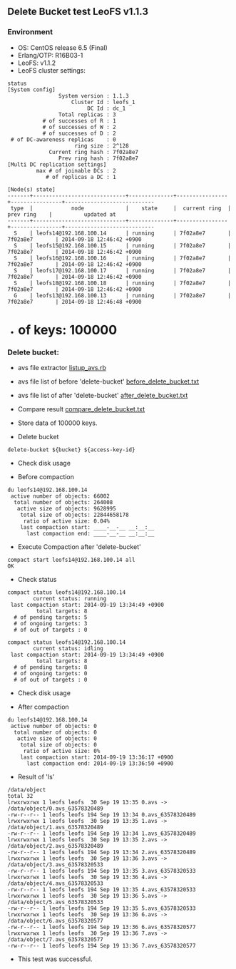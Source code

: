 ## Delete Bucket test LeoFS v1.1.3

### Environment

* OS: CentOS release 6.5 (Final)
* Erlang/OTP: R16B03-1
* LeoFS: v1.1.2
* LeoFS cluster settings:

```
status
[System config]
                System version : 1.1.3
                    Cluster Id : leofs_1
                         DC Id : dc_1
                Total replicas : 3
           # of successes of R : 1
           # of successes of W : 2
           # of successes of D : 2
 # of DC-awareness replicas    : 0
                     ring size : 2^128
             Current ring hash : 7f02a8e7
                Prev ring hash : 7f02a8e7
[Multi DC replication settings]
         max # of joinable DCs : 2
            # of replicas a DC : 1

[Node(s) state]
-------+-----------------------------+--------------+----------------+----------------+----------------------------
 type  |            node             |    state     |  current ring  |   prev ring    |          updated at
-------+-----------------------------+--------------+----------------+----------------+----------------------------
  S    | leofs14@192.168.100.14      | running      | 7f02a8e7       | 7f02a8e7       | 2014-09-18 12:46:42 +0900
  S    | leofs15@192.168.100.15      | running      | 7f02a8e7       | 7f02a8e7       | 2014-09-18 12:46:42 +0900
  S    | leofs16@192.168.100.16      | running      | 7f02a8e7       | 7f02a8e7       | 2014-09-18 12:46:42 +0900
  S    | leofs17@192.168.100.17      | running      | 7f02a8e7       | 7f02a8e7       | 2014-09-18 12:46:42 +0900
  S    | leofs18@192.168.100.18      | running      | 7f02a8e7       | 7f02a8e7       | 2014-09-18 12:46:42 +0900
  G    | leofs13@192.168.100.13      | running      | 7f02a8e7       | 7f02a8e7       | 2014-09-18 12:46:48 +0900
```
* # of keys: 100000

### Delete bucket:

* avs file extractor [listup_avs.rb](https://github.com/firejun/leofs_utils/blob/master/tools/listup_avs.rb)
* avs file list of before 'delete-bucket' [before_delete_bucket.txt](before_delete_bucket.txt)
* avs file list of after 'delete-bucket' [after_delete_bucket.txt](after_delete_bucket.txt)
* Compare result [compare_delete_bucket.txt](compare_delete_bucket.txt)

* Store data of 100000 keys.

* Delete bucket
```
delete-bucket ${bucket} ${access-key-id}
```

* Check disk usage
- Before compaction
```
du leofs14@192.168.100.14
 active number of objects: 66002
  total number of objects: 264008
   active size of objects: 9628995
    total size of objects: 22844658178
     ratio of active size: 0.04%
    last compaction start: ____-__-__ __:__:__
      last compaction end: ____-__-__ __:__:__
```

* Execute Compaction after 'delete-bucket'
```
compact start leofs14@192.168.100.14 all
OK
```

* Check status
```
compact status leofs14@192.168.100.14
        current status: running
 last compaction start: 2014-09-19 13:34:49 +0900
         total targets: 8
  # of pending targets: 5
  # of ongoing targets: 3
  # of out of targets : 0

compact status leofs14@192.168.100.14
        current status: idling
 last compaction start: 2014-09-19 13:34:49 +0900
         total targets: 8
  # of pending targets: 8
  # of ongoing targets: 0
  # of out of targets : 0
```

* Check disk usage
- After compaction
```
du leofs14@192.168.100.14
 active number of objects: 0
  total number of objects: 0
   active size of objects: 0
    total size of objects: 0
     ratio of active size: 0%
    last compaction start: 2014-09-19 13:36:17 +0900
      last compaction end: 2014-09-19 13:36:50 +0900
```

* Result of 'ls'
```
/data/object
total 32
lrwxrwxrwx 1 leofs leofs  30 Sep 19 13:35 0.avs -> /data/object/0.avs_63578320489
-rw-r--r-- 1 leofs leofs 194 Sep 19 13:34 0.avs_63578320489
lrwxrwxrwx 1 leofs leofs  30 Sep 19 13:35 1.avs -> /data/object/1.avs_63578320489
-rw-r--r-- 1 leofs leofs 194 Sep 19 13:34 1.avs_63578320489
lrwxrwxrwx 1 leofs leofs  30 Sep 19 13:35 2.avs -> /data/object/2.avs_63578320489
-rw-r--r-- 1 leofs leofs 194 Sep 19 13:34 2.avs_63578320489
lrwxrwxrwx 1 leofs leofs  30 Sep 19 13:36 3.avs -> /data/object/3.avs_63578320533
-rw-r--r-- 1 leofs leofs 194 Sep 19 13:35 3.avs_63578320533
lrwxrwxrwx 1 leofs leofs  30 Sep 19 13:36 4.avs -> /data/object/4.avs_63578320533
-rw-r--r-- 1 leofs leofs 194 Sep 19 13:35 4.avs_63578320533
lrwxrwxrwx 1 leofs leofs  30 Sep 19 13:36 5.avs -> /data/object/5.avs_63578320533
-rw-r--r-- 1 leofs leofs 194 Sep 19 13:35 5.avs_63578320533
lrwxrwxrwx 1 leofs leofs  30 Sep 19 13:36 6.avs -> /data/object/6.avs_63578320577
-rw-r--r-- 1 leofs leofs 194 Sep 19 13:36 6.avs_63578320577
lrwxrwxrwx 1 leofs leofs  30 Sep 19 13:36 7.avs -> /data/object/7.avs_63578320577
-rw-r--r-- 1 leofs leofs 194 Sep 19 13:36 7.avs_63578320577
```

* This test was successful.
